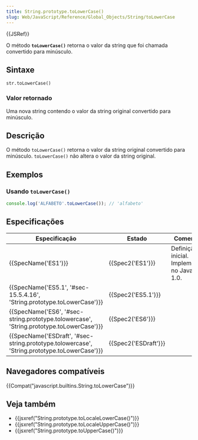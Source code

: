 ```yaml
---
title: String.prototype.toLowerCase()
slug: Web/JavaScript/Reference/Global_Objects/String/toLowerCase
---
```


{{JSRef}}

O método **`toLowerCase()`** retorna o valor da string que foi chamada convertido para minúsculo.

## Sintaxe

```
str.toLowerCase()
```

### Valor retornado

Uma nova string contendo o valor da string original convertido para minúsculo.

## Descrição

O método `toLowerCase()` retorna o valor da string original convertido para minúsculo. `toLowerCase()` não altera o valor da string original.

## Exemplos

### Usando `toLowerCase()`

```js
console.log('ALFABETO'.toLowerCase()); // 'alfabeto'
```

## Especificações

| Especificação                                                                                                                | Estado                       | Comentário                                         |
| ---------------------------------------------------------------------------------------------------------------------------- | ---------------------------- | -------------------------------------------------- |
| {{SpecName('ES1')}}                                                                                                     | {{Spec2('ES1')}}         | Definição inicial. Implementada no JavaScript 1.0. |
| {{SpecName('ES5.1', '#sec-15.5.4.16', 'String.prototype.toLowerCase')}}                             | {{Spec2('ES5.1')}}     |                                                    |
| {{SpecName('ES6', '#sec-string.prototype.tolowercase', 'String.prototype.toLowerCase')}}         | {{Spec2('ES6')}}         |                                                    |
| {{SpecName('ESDraft', '#sec-string.prototype.tolowercase', 'String.prototype.toLowerCase')}} | {{Spec2('ESDraft')}} |                                                    |

## Navegadores compatíveis

{{Compat("javascript.builtins.String.toLowerCase")}}

## Veja também

- {{jsxref("String.prototype.toLocaleLowerCase()")}}
- {{jsxref("String.prototype.toLocaleUpperCase()")}}
- {{jsxref("String.prototype.toUpperCase()")}}
